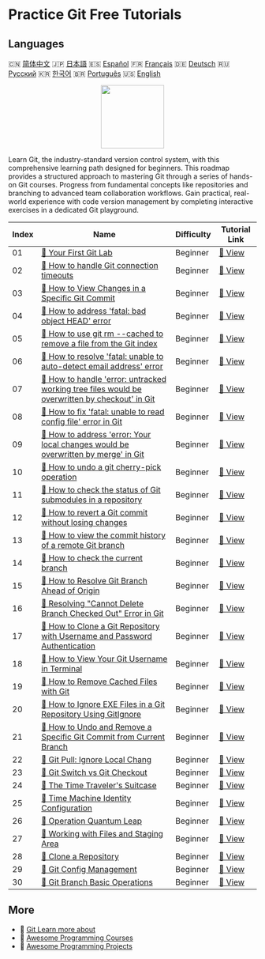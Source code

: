 # Practice Git Free Tutorials

## Languages

🇨🇳 [简体中文](README_zh.md) 🇯🇵 [日本語](README_ja.md) 🇪🇸 [Español](README_es.md) 🇫🇷 [Français](README_fr.md) 🇩🇪 [Deutsch](README_de.md) 🇷🇺 [Русский](README_ru.md) 🇰🇷 [한국어](README_ko.md) 🇧🇷 [Português](README_pt.md) 🇺🇸 [English](README.md) 

<div align="center">
<img width="128px" src="https://file.labex.io/path/mlkFQS0wjouP.png">
</div>

Learn Git, the industry-standard version control system, with this comprehensive learning path designed for beginners. This roadmap provides a structured approach to mastering Git through a series of hands-on Git courses. Progress from fundamental concepts like repositories and branching to advanced team collaboration workflows. Gain practical, real-world experience with code version management by completing interactive exercises in a dedicated Git playground.

|   Index | Name                                                                                                                                                                                                                             | Difficulty   | Tutorial Link                                                                                                                             |
|---------|----------------------------------------------------------------------------------------------------------------------------------------------------------------------------------------------------------------------------------|--------------|-------------------------------------------------------------------------------------------------------------------------------------------|
|      01 | [📖 Your First Git Lab](https://labex.io/tutorials/git-your-first-git-lab-92739)                                                                                                                                                 | Beginner     | [🔗 View](https://labex.io/tutorials/git-your-first-git-lab-92739)                                                                        |
|      02 | [📖 How to handle Git connection timeouts](https://labex.io/tutorials/git-how-to-handle-git-connection-timeouts-419950)                                                                                                          | Beginner     | [🔗 View](https://labex.io/tutorials/git-how-to-handle-git-connection-timeouts-419950)                                                    |
|      03 | [📖 How to View Changes in a Specific Git Commit](https://labex.io/tutorials/git-how-to-view-changes-in-a-specific-git-commit-417721)                                                                                            | Beginner     | [🔗 View](https://labex.io/tutorials/git-how-to-view-changes-in-a-specific-git-commit-417721)                                             |
|      04 | [📖 How to address 'fatal: bad object HEAD' error](https://labex.io/tutorials/git-how-to-address-fatal-bad-object-head-error-417639)                                                                                             | Beginner     | [🔗 View](https://labex.io/tutorials/git-how-to-address-fatal-bad-object-head-error-417639)                                               |
|      05 | [📖 How to use git rm --cached to remove a file from the Git index](https://labex.io/tutorials/git-how-to-use-git-rm-cached-to-remove-a-file-from-the-git-index-417574)                                                          | Beginner     | [🔗 View](https://labex.io/tutorials/git-how-to-use-git-rm-cached-to-remove-a-file-from-the-git-index-417574)                             |
|      06 | [📖 How to resolve 'fatal: unable to auto-detect email address' error](https://labex.io/tutorials/git-how-to-resolve-fatal-unable-to-auto-detect-email-address-error-417552)                                                     | Beginner     | [🔗 View](https://labex.io/tutorials/git-how-to-resolve-fatal-unable-to-auto-detect-email-address-error-417552)                           |
|      07 | [📖 How to handle 'error: untracked working tree files would be overwritten by checkout' in Git](https://labex.io/tutorials/git-how-to-handle-error-untracked-working-tree-files-would-be-overwritten-by-checkout-in-git-417551) | Beginner     | [🔗 View](https://labex.io/tutorials/git-how-to-handle-error-untracked-working-tree-files-would-be-overwritten-by-checkout-in-git-417551) |
|      08 | [📖 How to fix 'fatal: unable to read config file' error in Git](https://labex.io/tutorials/git-how-to-fix-fatal-unable-to-read-config-file-error-in-git-417550)                                                                 | Beginner     | [🔗 View](https://labex.io/tutorials/git-how-to-fix-fatal-unable-to-read-config-file-error-in-git-417550)                                 |
|      09 | [📖 How to address 'error: Your local changes would be overwritten by merge' in Git](https://labex.io/tutorials/git-how-to-address-error-your-local-changes-would-be-overwritten-by-merge-in-git-417548)                         | Beginner     | [🔗 View](https://labex.io/tutorials/git-how-to-address-error-your-local-changes-would-be-overwritten-by-merge-in-git-417548)             |
|      10 | [📖 How to undo a git cherry-pick operation](https://labex.io/tutorials/git-how-to-undo-a-git-cherry-pick-operation-417333)                                                                                                      | Beginner     | [🔗 View](https://labex.io/tutorials/git-how-to-undo-a-git-cherry-pick-operation-417333)                                                  |
|      11 | [📖 How to check the status of Git submodules in a repository](https://labex.io/tutorials/git-how-to-check-the-status-of-git-submodules-in-a-repository-415628)                                                                  | Beginner     | [🔗 View](https://labex.io/tutorials/git-how-to-check-the-status-of-git-submodules-in-a-repository-415628)                                |
|      12 | [📖 How to revert a Git commit without losing changes](https://labex.io/tutorials/git-how-to-revert-a-git-commit-without-losing-changes-415168)                                                                                  | Beginner     | [🔗 View](https://labex.io/tutorials/git-how-to-revert-a-git-commit-without-losing-changes-415168)                                        |
|      13 | [📖 How to view the commit history of a remote Git branch](https://labex.io/tutorials/git-how-to-view-the-commit-history-of-a-remote-git-branch-414840)                                                                          | Beginner     | [🔗 View](https://labex.io/tutorials/git-how-to-view-the-commit-history-of-a-remote-git-branch-414840)                                    |
|      14 | [📖 How to check the current branch](https://labex.io/tutorials/git-how-to-check-the-current-branch-414785)                                                                                                                      | Beginner     | [🔗 View](https://labex.io/tutorials/git-how-to-check-the-current-branch-414785)                                                          |
|      15 | [📖 How to Resolve Git Branch Ahead of Origin](https://labex.io/tutorials/git-how-to-resolve-git-branch-ahead-of-origin-413775)                                                                                                  | Beginner     | [🔗 View](https://labex.io/tutorials/git-how-to-resolve-git-branch-ahead-of-origin-413775)                                                |
|      16 | [📖 Resolving "Cannot Delete Branch Checked Out" Error in Git](https://labex.io/tutorials/git-resolving-cannot-delete-branch-checked-out-error-in-git-411666)                                                                    | Beginner     | [🔗 View](https://labex.io/tutorials/git-resolving-cannot-delete-branch-checked-out-error-in-git-411666)                                  |
|      17 | [📖 How to Clone a Git Repository with Username and Password Authentication](https://labex.io/tutorials/git-how-to-clone-a-git-repository-with-username-and-password-authentication-400166)                                      | Beginner     | [🔗 View](https://labex.io/tutorials/git-how-to-clone-a-git-repository-with-username-and-password-authentication-400166)                  |
|      18 | [📖 How to View Your Git Username in Terminal](https://labex.io/tutorials/git-how-to-view-your-git-username-in-terminal-398375)                                                                                                  | Beginner     | [🔗 View](https://labex.io/tutorials/git-how-to-view-your-git-username-in-terminal-398375)                                                |
|      19 | [📖 How to Remove Cached Files with Git](https://labex.io/tutorials/git-how-to-remove-cached-files-with-git-398319)                                                                                                              | Beginner     | [🔗 View](https://labex.io/tutorials/git-how-to-remove-cached-files-with-git-398319)                                                      |
|      20 | [📖 How to Ignore EXE Files in a Git Repository Using GitIgnore](https://labex.io/tutorials/git-how-to-ignore-exe-files-in-a-git-repository-using-gitignore-392944)                                                              | Beginner     | [🔗 View](https://labex.io/tutorials/git-how-to-ignore-exe-files-in-a-git-repository-using-gitignore-392944)                              |
|      21 | [📖 How to Undo and Remove a Specific Git Commit from Current Branch](https://labex.io/tutorials/git-how-to-undo-and-remove-a-specific-git-commit-from-current-branch-392832)                                                    | Beginner     | [🔗 View](https://labex.io/tutorials/git-how-to-undo-and-remove-a-specific-git-commit-from-current-branch-392832)                         |
|      22 | [📖 Git Pull: Ignore Local Chang](https://labex.io/tutorials/git-git-pull-ignore-local-chang-391995)                                                                                                                             | Beginner     | [🔗 View](https://labex.io/tutorials/git-git-pull-ignore-local-chang-391995)                                                              |
|      23 | [📖 Git Switch vs Git Checkout](https://labex.io/tutorials/git-git-switch-vs-git-checkout-391555)                                                                                                                                | Beginner     | [🔗 View](https://labex.io/tutorials/git-git-switch-vs-git-checkout-391555)                                                               |
|      24 | [📖 The Time Traveler's Suitcase](https://labex.io/tutorials/git-the-time-traveler-s-suitcase-387725)                                                                                                                            | Beginner     | [🔗 View](https://labex.io/tutorials/git-the-time-traveler-s-suitcase-387725)                                                             |
|      25 | [📖 Time Machine Identity Configuration](https://labex.io/tutorials/git-time-machine-identity-configuration-387720)                                                                                                              | Beginner     | [🔗 View](https://labex.io/tutorials/git-time-machine-identity-configuration-387720)                                                      |
|      26 | [📖 Operation Quantum Leap](https://labex.io/tutorials/git-operation-quantum-leap-387717)                                                                                                                                        | Beginner     | [🔗 View](https://labex.io/tutorials/git-operation-quantum-leap-387717)                                                                   |
|      27 | [📖 Working with Files and Staging Area](https://labex.io/tutorials/git-working-with-files-and-staging-area-387457)                                                                                                              | Beginner     | [🔗 View](https://labex.io/tutorials/git-working-with-files-and-staging-area-387457)                                                      |
|      28 | [📖 Clone a Repository](https://labex.io/tutorials/git-clone-a-repository-387454)                                                                                                                                                | Beginner     | [🔗 View](https://labex.io/tutorials/git-clone-a-repository-387454)                                                                       |
|      29 | [📖 Git Config Management](https://labex.io/tutorials/git-git-config-management-385164)                                                                                                                                          | Beginner     | [🔗 View](https://labex.io/tutorials/git-git-config-management-385164)                                                                    |
|      30 | [📖 Git Branch Basic Operations](https://labex.io/tutorials/git-git-branch-basic-operations-385163)                                                                                                                              | Beginner     | [🔗 View](https://labex.io/tutorials/git-git-branch-basic-operations-385163)                                                              |

## More

- 🔗 [Git Learn more about](https://labex.io/skilltrees/git)
- 🔗 [Awesome Programming Courses](https://github.com/labex-labs/awesome-programming-courses)
- 🔗 [Awesome Programming Projects](https://github.com/labex-labs/awesome-programming-projects)

